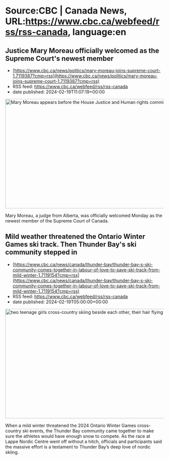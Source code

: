 # Source:CBC | Canada News, URL:https://www.cbc.ca/webfeed/rss/rss-canada, language:en

## Justice Mary Moreau officially welcomed as the Supreme Court's newest member
 - [https://www.cbc.ca/news/politics/mary-moreau-joins-supreme-court-1.7119387?cmp=rss](https://www.cbc.ca/news/politics/mary-moreau-joins-supreme-court-1.7119387?cmp=rss)
 - RSS feed: https://www.cbc.ca/webfeed/rss/rss-canada
 - date published: 2024-02-19T11:07:19+00:00

<img alt="Mary Moreau appears before the House Justice and Human rights committee" height="349" src="https://i.cbc.ca/1.7017593.1699022092!/fileImage/httpImage/image.JPG_gen/derivatives/16x9_620/scoc-nominee-20231102.JPG" title="Supreme Court of Canada nominee Mary Moreau appears before the House Justice and Human rights committee and the Senate Legal and Constitutional Affairs committee, in Ottawa, Thursday, Nov. 2, 2023. " width="620" /><p>Mary Moreau, a judge from Alberta, was officially welcomed Monday as the newest member of the Supreme Court of Canada.</p>

## Mild weather threatened the Ontario Winter Games ski track. Then Thunder Bay's ski community stepped in
 - [https://www.cbc.ca/news/canada/thunder-bay/thunder-bay-s-ski-community-comes-together-in-labour-of-love-to-save-ski-track-from-mild-winter-1.7119154?cmp=rss](https://www.cbc.ca/news/canada/thunder-bay/thunder-bay-s-ski-community-comes-together-in-labour-of-love-to-save-ski-track-from-mild-winter-1.7119154?cmp=rss)
 - RSS feed: https://www.cbc.ca/webfeed/rss/rss-canada
 - date published: 2024-02-19T05:00:00+00:00

<img alt="two teenage girls cross-country skiing beside each other, their hair flying in the wind" height="349" src="https://i.cbc.ca/1.7119155.1708289467!/fileImage/httpImage/image.jpg_gen/derivatives/16x9_620/laine-hupka-local-skier-hannah-reddick.jpg" title="Thunder Bay skier Laine Hupka (left) neck-and-neck with southern Ontario skier Hannah Reddick at the 2024 Ontario Winter Games in Thunder Bay, Ont. " width="620" /><p>When a mild winter threatened the 2024 Ontario Winter Games cross-country ski events, the Thunder Bay community came together to make sure the athletes would have enough snow to compete. As the race at Lappe Nordic Centre went off without a hitch, officials and participants said the massive effort is a testament to Thunder Bay’s deep love of nordic skiing.</p>

